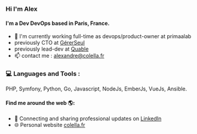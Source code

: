 ### Hi I'm Alex

#### I'm a Dev DevOps based in Paris, France.

- 🏢  I'm currently working full-time as devops/product-owner at primaalab
- previously CTO at <a href="https://www.gererseul.com">GérerSeul</a>
- previously lead-dev at <a href="https://www.quable.com/">Quable</a>
- 📫 contact me : alexandre@colella.fr

### 💻 Languages and Tools :
PHP, Symfony, Python, Go, Javascript, NodeJs, EmberJs, VueJs, Ansible.

#### Find me around the web 🌎:
- 💼 Connecting and sharing professional updates on <a href="https://www.linkedin.com/in/alexandrecolella/">LinkedIn</a>
- 🌐 Personal website <a href="https://colella.fr">colella.fr</a>
